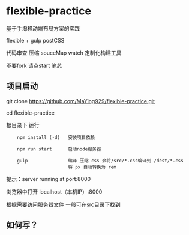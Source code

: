 # flexible-practice
基于手淘移动端布局方案的实践

flexible + gulp postCSS


代码审查  压缩  souceMap watch 定制化构建工具

不要fork 请点start 笔芯

## 项目启动

git clone https://github.com/MaYing929/flexible-practice.git

cd flexible-practice

根目录下 运行

        npm install (-d)   安装项目依赖

        npm run start      启动node服务器

        gulp               编译 压缩 css 会将/src/*.css编译到 /dest/*.css
                           将 px 自动转换为 rem

  提示：server running at port:8000   

  浏览器中打开 localhost（本机IP）:8000

  根据需要访问服务器文件 一般可在src目录下找到



## 如何写？
